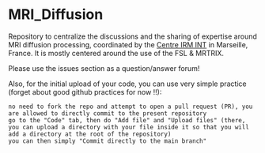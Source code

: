 # MRI_Diffusion

Repository to centralize the discussions and the sharing of expertise around MRI diffusion processing, coordinated by the [Centre IRM INT](https://irmf.int.univ-amu.fr) in Marseille, France. It is mostly centered around the use of the FSL & MRTRIX.

Please use the issues section as a question/answer forum!

Also, for the initial upload of your code, you can use very simple practice (forget about good github practices for now !!):

    no need to fork the repo and attempt to open a pull request (PR), you are allowed to directly commit to the present repository
    go to the "Code" tab, then do "Add file" and "Upload files" (there, you can upload a directory with your file inside it so that you will add a directory at the root of the repository)
    you can then simply "Commit directly to the main branch"
